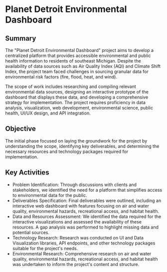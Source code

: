 # Planet Detroit Environmental Dashboard

## Summary
The "Planet Detroit Environmental Dashboard" project aims to develop a centralized platform that provides accessible environmental and public health information to residents of southeast Michigan. Despite the availability of data sources such as Air Quality Index (AQI) and Climate Shift Index, the project team faced challenges in sourcing granular data for environmental risk factors (fire, flood, heat, and wind).

The scope of work includes researching and compiling relevant environmental data sources, designing an interactive prototype of the dashboard that displays these data, and developing a comprehensive strategy for implementation. The project requires proficiency in data analysis, visualization, web development, environmental science, public health, UI/UX design, and API integration.

## Objective
The initial phase focused on laying the groundwork for the project by understanding the scope, identifying key deliverables, and determining the necessary resources and technology packages required for implementation.

## Key Activities
- Problem Identification: Through discussions with clients and stakeholders, we identified the need for a platform that simplifies access to environmental data for the public.
- Deliverables Specification: Final deliverables were outlined, including an interactive web dashboard with features focusing on air and water quality, environmental hazards, recreational access, and habitat health.
- Data and Resources Assessment: We identified the data required for the interactive visualizations and assessed the availability of these resources. A gap analysis was performed to highlight missing data and potential sources.
- Technology Research: Research was conducted on UI and Data Visualization libraries, API endpoints, and other technology packages suitable for the project's needs.
- Environmental Research: Comprehensive research on air and water quality, environmental hazards, recreational access, and habitat health was undertaken to inform the project's content and structure.
